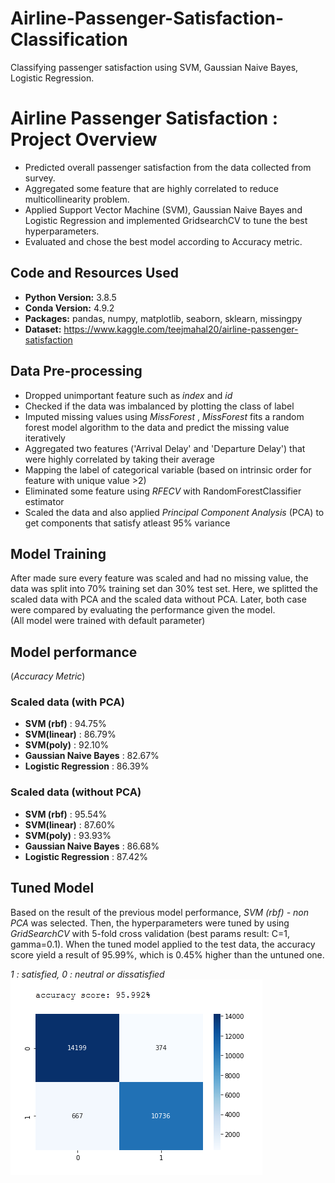 # Airline-Passenger-Satisfaction-Classification
Classifying passenger satisfaction using SVM, Gaussian Naive Bayes, Logistic Regression.

# Airline Passenger Satisfaction : Project Overview
* Predicted overall passenger satisfaction from the data collected from survey.
* Aggregated some feature that are highly correlated to reduce multicollinearity problem.
* Applied Support Vector Machine (SVM), Gaussian Naive Bayes and Logistic Regression and implemented GridsearchCV to tune the best hyperparameters. 
* Evaluated and chose the best model according to Accuracy metric.

## Code and Resources Used 
* **Python Version:** 3.8.5
* **Conda Version:** 4.9.2
* **Packages:** pandas, numpy, matplotlib, seaborn, sklearn, missingpy
* **Dataset:** https://www.kaggle.com/teejmahal20/airline-passenger-satisfaction

## Data Pre-processing

*	Dropped unimportant feature such as _index_ and _id_
* Checked if the data was imbalanced by plotting the class of label
*	Imputed missing values using _MissForest_ , _MissForest_ fits a random forest model algorithm to the data and predict the missing value iteratively
* Aggregated two features ('Arrival Delay' and 'Departure Delay') that were highly correlated by taking their average
* Mapping the label of categorical variable (based on intrinsic order for feature with unique value >2)
*	Eliminated some feature using _RFECV_ with RandomForestClassifier estimator
* Scaled the data and also applied _Principal Component Analysis_ (PCA) to get components that satisfy atleast 95% variance

## Model Training

After made sure every feature was scaled and had no missing value, the data was split into 70% training set dan 30% test set. Here, we splitted the scaled data with PCA and the scaled data without PCA. Later, both case were compared by evaluating the performance given the model.  
(All model were trained with default parameter)

## Model performance 
(_Accuracy Metric_)

### Scaled data (with PCA)
*	**SVM (rbf)**              : 94.75%
*	**SVM(linear)**            : 86.79%
*	**SVM(poly)**              : 92.10%
*	**Gaussian Naive Bayes**   : 82.67%
*	**Logistic Regression**    : 86.39%

### Scaled data (without PCA)
*	**SVM (rbf)**              : 95.54%
*	**SVM(linear)**            : 87.60%
*	**SVM(poly)**              : 93.93%
*	**Gaussian Naive Bayes**   : 86.68%
*	**Logistic Regression**    : 87.42%

## Tuned Model

Based on the result of the previous model performance, *SVM (rbf) - non PCA* was selected. Then, the hyperparameters were tuned by using _GridSearchCV_ with 5-fold cross validation (best params result: C=1, gamma=0.1). When the tuned model applied to the test data, the accuracy score yield a result of 95.99%, which is 0.45% higher than the untuned one.

_1 : satisfied, 0 : neutral or dissatisfied_
![](conf%20matrix.png)



